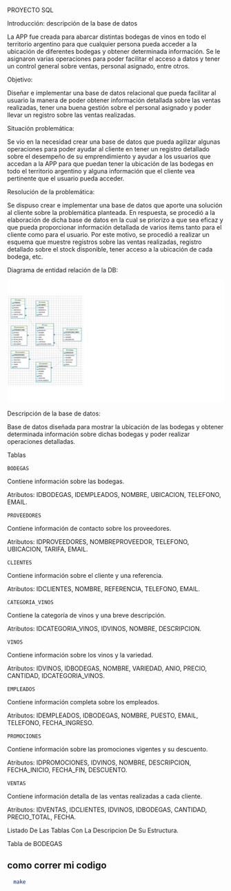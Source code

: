 PROYECTO SQL 

 

 Introducción: descripción de la base de datos 

La APP fue creada para abarcar distintas bodegas de vinos en todo el territorio argentino para que cualquier persona pueda acceder a la ubicación de diferentes bodegas y obtener determinada información.  Se le asignaron varias operaciones para poder facilitar el acceso a datos y tener un control general sobre ventas, personal asignado, entre otros. 
 

Objetivo: 

Diseñar e implementar una base de datos relacional que pueda facilitar al usuario la manera de poder obtener información detallada sobre las ventas realizadas, tener una buena gestión sobre el personal asignado y poder llevar un registro sobre las ventas realizadas. 


Situación problemática: 

Se vio en la necesidad crear una base de datos que pueda agilizar algunas operaciones para poder ayudar al cliente en tener un registro detallado sobre el desempeño de su emprendimiento y ayudar a los usuarios que accedan a la APP para que puedan tener la ubicación de las bodegas en todo el territorio argentino y alguna información que el cliente vea pertinente que el usuario pueda acceder. 


Resolución de la problemática: 

Se dispuso crear e implementar una base de datos que aporte una solución al cliente sobre la problemática planteada. En respuesta, se procedió a la elaboración de dicha base de datos en la cual se priorizo a que sea eficaz y que pueda proporcionar información detallada de varios ítems tanto para el cliente como para el usuario. Por este motivo, se procedió a realizar un esquema que muestre registros sobre las ventas realizadas, registro detallado sobre el stock disponible, tener acceso a la ubicación de cada bodega, etc. 


Diagrama de entidad relación de la DB:

![alt text](diagramasql3.jpg)


Descripción de la base de datos: 

Base de datos diseñada para mostrar la ubicación de las bodegas y obtener determinada información sobre dichas bodegas y poder realizar operaciones detalladas.

Tablas
```
BODEGAS 
```
Contiene información sobre las bodegas. 

Atributos: IDBODEGAS, IDEMPLEADOS, NOMBRE, UBICACION, TELEFONO, EMAIL. 
```
PROVEEDORES 
```
Contiene información de contacto sobre los proveedores. 

Atributos: IDPROVEEDORES, NOMBREPROVEEDOR, TELEFONO, UBICACION, TARIFA, EMAIL. 
```
CLIENTES 
```
Contiene información sobre el cliente y una referencia. 

Atributos: IDCLIENTES, NOMBRE, REFERENCIA, TELEFONO, EMAIL. 
```
CATEGORIA_VINOS 
```
Contiene la categoría de vinos y una breve descripción. 

Atributos: IDCATEGORIA_VINOS, IDVINOS, NOMBRE, DESCRIPCION. 
```
VINOS 
```
Contiene información sobre los vinos y la variedad. 

Atributos: IDVINOS, IDBODEGAS, NOMBRE, VARIEDAD, ANIO, PRECIO, CANTIDAD, IDCATEGORIA_VINOS. 
```
EMPLEADOS 
```
Contiene información completa sobre los empleados. 

Atributos: IDEMPLEADOS, IDBODEGAS, NOMBRE, PUESTO, EMAIL, TELEFONO, FECHA_INGRESO. 
```
PROMOCIONES 
```
Contiene información sobre las promociones vigentes y su descuento. 

Atributos: IDPROMOCIONES, IDVINOS, NOMBRE, DESCRIPCION, FECHA_INICIO, FECHA_FIN, DESCUENTO. 
```
VENTAS 
```
Contiene información detalla de las ventas realizadas a cada cliente. 

Atributos: IDVENTAS, IDCLIENTES, IDVINOS, IDBODEGAS, CANTIDAD, PRECIO_TOTAL, FECHA. 


Listado De Las Tablas Con La Descripcion De Su Estructura.

Tabla de BODEGAS


























## como correr mi codigo

```bash
  make
``` 
